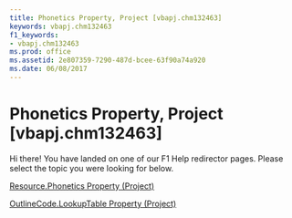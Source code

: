 ```yaml
---
title: Phonetics Property, Project [vbapj.chm132463]
keywords: vbapj.chm132463
f1_keywords:
- vbapj.chm132463
ms.prod: office
ms.assetid: 2e807359-7290-487d-bcee-63f90a74a920
ms.date: 06/08/2017
---
```



# Phonetics Property, Project [vbapj.chm132463]

Hi there! You have landed on one of our F1 Help redirector pages. Please select the topic you were looking for below.

[Resource.Phonetics Property (Project)](http://msdn.microsoft.com/library/9388a047-6c4a-d97f-9aaf-0d264b36da31%28Office.15%29.aspx)

[OutlineCode.LookupTable Property (Project)](http://msdn.microsoft.com/library/04eedfab-2aff-5836-ec02-5f3a41ab3e77%28Office.15%29.aspx)


